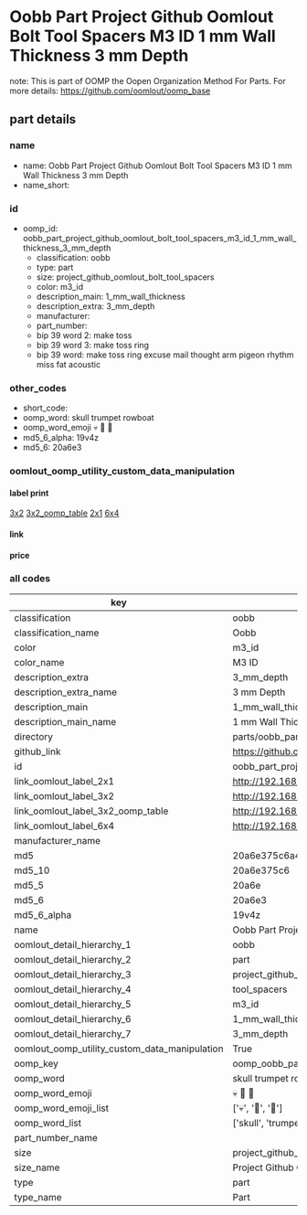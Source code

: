 # Oobb Part Project Github Oomlout Bolt Tool Spacers M3 ID 1 mm Wall Thickness 3 mm Depth  

note: This is part of OOMP the Oopen Organization Method For Parts. For more details: https://github.com/oomlout/oomp_base

##  part details
  







### name
* name: Oobb Part Project Github Oomlout Bolt Tool Spacers M3 ID 1 mm Wall Thickness 3 mm Depth
* name_short: 
### id
* oomp_id: oobb_part_project_github_oomlout_bolt_tool_spacers_m3_id_1_mm_wall_thickness_3_mm_depth
  * classification: oobb
  * type: part
  * size: project_github_oomlout_bolt_tool_spacers
  * color: m3_id
  * description_main: 1_mm_wall_thickness
  * description_extra: 3_mm_depth
  * manufacturer: 
  * part_number: 
  * bip 39 word 2: make toss
  * bip 39 word 3: make toss ring
  * bip 39 word: make toss ring excuse mail thought arm pigeon rhythm miss fat acoustic

### other_codes
* short_code: 
* oomp_word: skull trumpet rowboat
* oomp_word_emoji :skull: :trumpet: :rowboat:
* md5_6_alpha: 19v4z
* md5_6: 20a6e3






### oomlout_oomp_utility_custom_data_manipulation
#### label print
[3x2](http://192.168.1.245:1112/?label=oomp%2019v4z)
[3x2_oomp_table](http://192.168.1.108:1112/?label=oomp%2019v4z)
[2x1](http://192.168.1.242:1112/?label=oomp%2019v4z)
[6x4](http://192.168.1.55:1112/?label=oomp%2019v4z)    

#### link

                              

#### price







### all codes 
| key | value |  
| --- | --- |  
| classification | oobb |  
| classification_name | Oobb |  
| color | m3_id |  
| color_name | M3 ID |  
| description_extra | 3_mm_depth |  
| description_extra_name | 3 mm Depth |  
| description_main | 1_mm_wall_thickness |  
| description_main_name | 1 mm Wall Thickness |  
| directory | parts/oobb_part_project_github_oomlout_bolt_tool_spacers_m3_id_1_mm_wall_thickness_3_mm_depth |  
| github_link | https://github.com/oomlout/oomlout_oomp_part_src/tree/main/parts/oobb_part_project_github_oomlout_bolt_tool_spacers_m3_id_1_mm_wall_thickness_3_mm_depth |  
| id | oobb_part_project_github_oomlout_bolt_tool_spacers_m3_id_1_mm_wall_thickness_3_mm_depth |  
| link_oomlout_label_2x1 | http://192.168.1.242:1112/?label=oomp%2019v4z |  
| link_oomlout_label_3x2 | http://192.168.1.245:1112/?label=oomp%2019v4z |  
| link_oomlout_label_3x2_oomp_table | http://192.168.1.108:1112/?label=oomp%2019v4z |  
| link_oomlout_label_6x4 | http://192.168.1.55:1112/?label=oomp%2019v4z |  
| manufacturer_name |  |  
| md5 | 20a6e375c6a4a17783c314f174396c34 |  
| md5_10 | 20a6e375c6 |  
| md5_5 | 20a6e |  
| md5_6 | 20a6e3 |  
| md5_6_alpha | 19v4z |  
| name | Oobb Part Project Github Oomlout Bolt Tool Spacers M3 ID 1 mm Wall Thickness 3 mm Depth |  
| oomlout_detail_hierarchy_1 | oobb |  
| oomlout_detail_hierarchy_2 | part |  
| oomlout_detail_hierarchy_3 | project_github_bolt |  
| oomlout_detail_hierarchy_4 | tool_spacers |  
| oomlout_detail_hierarchy_5 | m3_id |  
| oomlout_detail_hierarchy_6 | 1_mm_wall_thickness |  
| oomlout_detail_hierarchy_7 | 3_mm_depth |  
| oomlout_oomp_utility_custom_data_manipulation | True |  
| oomp_key | oomp_oobb_part_project_github_oomlout_bolt_tool_spacers_m3_id_1_mm_wall_thickness_3_mm_depth |  
| oomp_word | skull trumpet rowboat |  
| oomp_word_emoji | :skull: :trumpet: :rowboat: |  
| oomp_word_emoji_list | [':skull:', ':trumpet:', ':rowboat:'] |  
| oomp_word_list | ['skull', 'trumpet', 'rowboat'] |  
| part_number_name |  |  
| size | project_github_oomlout_bolt_tool_spacers |  
| size_name | Project Github Oomlout Bolt Tool Spacers |  
| type | part |  
| type_name | Part |  
